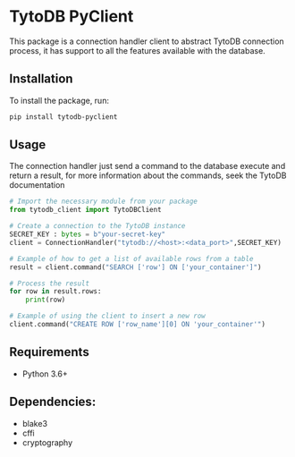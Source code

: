 # TytoDB PyClient
This package is a connection handler client to abstract TytoDB connection process, it has support to all the
features available with the database.

## Installation
To install the package, run:
```bash
pip install tytodb-pyclient
```

## Usage
The connection handler just send a command to the database execute and return a result, for more information about the commands, seek the TytoDB documentation
```python
# Import the necessary module from your package
from tytodb_client import TytoDBClient

# Create a connection to the TytoDB instance
SECRET_KEY : bytes = b"your-secret-key"
client = ConnectionHandler("tytodb://<host>:<data_port>",SECRET_KEY)

# Example of how to get a list of available rows from a table
result = client.command("SEARCH ['row'] ON ['your_container']")

# Process the result
for row in result.rows:
    print(row)

# Example of using the client to insert a new row
client.command("CREATE ROW ['row_name'][0] ON 'your_container'")

```
## Requirements
- Python 3.6+

## Dependencies:
- blake3
- cffi
- cryptography

